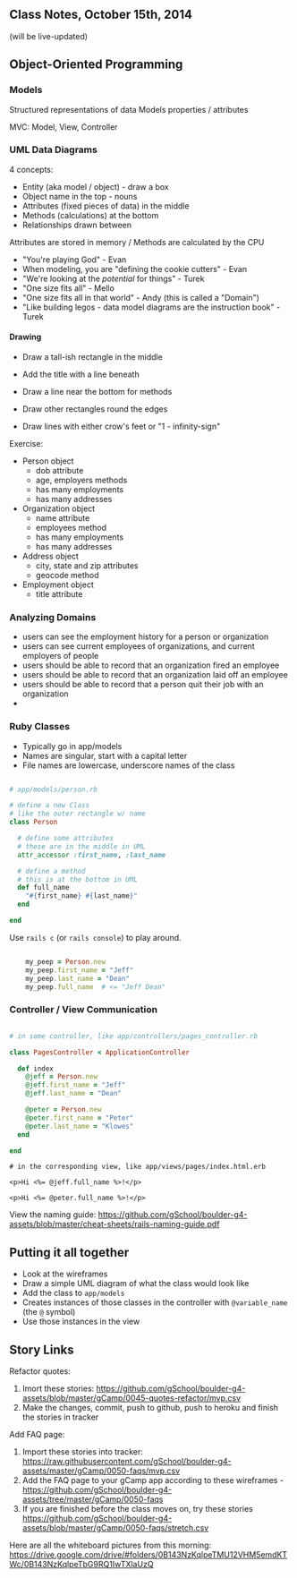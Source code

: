 ## Class Notes, October 15th, 2014

(will be live-updated)

## Object-Oriented Programming

### Models

Structured representations of data
Models properties / attributes

MVC: Model, View, Controller

### UML Data Diagrams

4 concepts:

- Entity (aka model / object) - draw a box
- Object name in the top - nouns
- Attributes (fixed pieces of data) in the middle
- Methods (calculations) at the bottom
- Relationships drawn between

Attributes are stored in memory / Methods are calculated by the CPU

- "You're playing God" - Evan
- When modeling, you are "defining the cookie cutters" - Evan
- "We're looking at the _potential_ for things" - Turek
- "One size fits all" - Mello
- "One size fits all in that world" - Andy  (this is called a "Domain")
- "Like building legos - data model diagrams are the instruction book" - Turek

#### Drawing

- Draw a tall-ish rectangle in the middle
- Add the title with a line beneath
- Draw a line near the bottom for methods

- Draw other rectangles round the edges
- Draw lines with either crow's feet or "1 - infinity-sign"

Exercise:

* Person object
    * dob attribute
    * age, employers methods
    * has many employments
    * has many addresses
* Organization object
    * name attribute
    * employees method
    * has many employments
    * has many addresses
* Address object
    * city, state and zip attributes
    * geocode method
* Employment object
    * title attribute

### Analyzing Domains

- users can see the employment history for a person or organization
- users can see current employees of organizations, and current employers of people
- users should be able to record that an organization fired an employee
- users should be able to record that an organization laid off an employee
- users should be able to record that a person quit their job with an organization
- 


### Ruby Classes

- Typically go in app/models
- Names are singular, start with a capital letter
- File names are lowercase, underscore names of the class

```ruby

# app/models/person.rb

# define a new Class
# like the outer rectangle w/ name
class Person

  # define some attributes
  # these are in the middle in UML
  attr_accessor :first_name, :last_name

  # define a method
  # this is at the bottom in UML
  def full_name
    "#{first_name} #{last_name}"
  end

end

```

Use `rails c` (or `rails console`) to play around.

```ruby

    my_peep = Person.new
    my_peep.first_name = "Jeff"
    my_peep.last_name = "Dean"
    my_peep.full_name  # <= "Jeff Dean"

```

### Controller / View Communication

```ruby

# in some controller, like app/controllers/pages_controller.rb

class PagesController < ApplicationController

  def index
    @jeff = Person.new
    @jeff.first_name = "Jeff"
    @jeff.last_name = "Dean"

    @peter = Person.new
    @peter.first_name = "Peter"
    @peter.last_name = "Klowes"
  end

end
```

```
# in the corresponding view, like app/views/pages/index.html.erb

<p>Hi <%= @jeff.full_name %>!</p>

<p>Hi <%= @peter.full_name %>!</p>
```

View the naming guide: https://github.com/gSchool/boulder-g4-assets/blob/master/cheat-sheets/rails-naming-guide.pdf


## Putting it all together

* Look at the wireframes
* Draw a simple UML diagram of what the class would look like
* Add the class to `app/models`
* Creates instances of those classes in the controller with `@variable_name` (the `@` symbol)
* Use those instances in the view

## Story Links

Refactor quotes:

1. Imort these stories: https://github.com/gSchool/boulder-g4-assets/blob/master/gCamp/0045-quotes-refactor/mvp.csv
2. Make the changes, commit, push to github, push to heroku and finish the stories in tracker

Add FAQ page:

1. Import these stories into tracker: https://raw.githubusercontent.com/gSchool/boulder-g4-assets/master/gCamp/0050-faqs/mvp.csv
1. Add the FAQ page to your gCamp app according to these wireframes - https://github.com/gSchool/boulder-g4-assets/tree/master/gCamp/0050-faqs
1. If you are finished before the class moves on, try these stories https://github.com/gSchool/boulder-g4-assets/blob/master/gCamp/0050-faqs/stretch.csv


Here are all the whiteboard pictures from this morning: https://drive.google.com/drive/#folders/0B143NzKqlpeTMU12VHM5emdKTWc/0B143NzKqlpeTbG9RQ1IwTXlaUzQ
